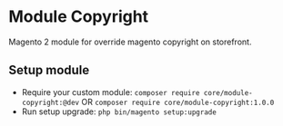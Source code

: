 # Module Copyright

Magento 2 module for override magento copyright on storefront.

## Setup module

- Require your custom module: `composer require core/module-copyright:@dev` OR `composer require core/module-copyright:1.0.0`
- Run setup upgrade: `php bin/magento setup:upgrade`
